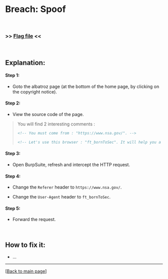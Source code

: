 # Breach: Spoof


<br>

### >> [Flag file](../flag) <<

<br>


## Explanation:


#### Step 1:

- Goto the albatroz page (at the bottom of the home page, by clicking on the copyright notice).


#### Step 2:

- View the source code of the page.

> You will find 2 interesting comments :
> ```html
> <!-- You must come from : "https://www.nsa.gov/". -->
> ```
> ```html
> <!-- Let's use this browser : "ft_bornToSec". It will help you a lot. -->
> ```


#### Step 3:

- Open BurpSuite, refresh and intercept the HTTP request.


#### Step 4:

- Change the `Referer` header to `https://www.nsa.gov/`.

- Change the `User-Agent` header to `ft_bornToSec`.


#### Step 5:

- Forward the request.


<br>


## How to fix it:

- ...


---

[[Back to main page](/#darkly)]
